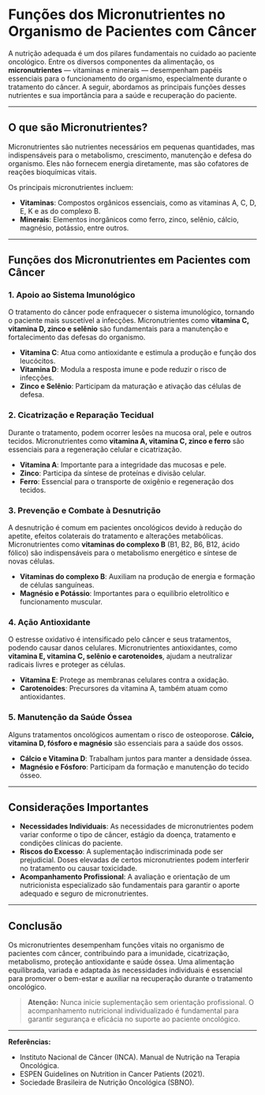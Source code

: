 # Funções dos Micronutrientes no Organismo de Pacientes com Câncer

A nutrição adequada é um dos pilares fundamentais no cuidado ao paciente oncológico. Entre os diversos componentes da alimentação, os **micronutrientes** — vitaminas e minerais — desempenham papéis essenciais para o funcionamento do organismo, especialmente durante o tratamento do câncer. A seguir, abordamos as principais funções desses nutrientes e sua importância para a saúde e recuperação do paciente.

---

## O que são Micronutrientes?

Micronutrientes são nutrientes necessários em pequenas quantidades, mas indispensáveis para o metabolismo, crescimento, manutenção e defesa do organismo. Eles não fornecem energia diretamente, mas são cofatores de reações bioquímicas vitais.

Os principais micronutrientes incluem:

- **Vitaminas**: Compostos orgânicos essenciais, como as vitaminas A, C, D, E, K e as do complexo B.
- **Minerais**: Elementos inorgânicos como ferro, zinco, selênio, cálcio, magnésio, potássio, entre outros.

---

## Funções dos Micronutrientes em Pacientes com Câncer

### 1. **Apoio ao Sistema Imunológico**

O tratamento do câncer pode enfraquecer o sistema imunológico, tornando o paciente mais suscetível a infecções. Micronutrientes como **vitamina C, vitamina D, zinco e selênio** são fundamentais para a manutenção e fortalecimento das defesas do organismo.

- **Vitamina C**: Atua como antioxidante e estimula a produção e função dos leucócitos.
- **Vitamina D**: Modula a resposta imune e pode reduzir o risco de infecções.
- **Zinco e Selênio**: Participam da maturação e ativação das células de defesa.

### 2. **Cicatrização e Reparação Tecidual**

Durante o tratamento, podem ocorrer lesões na mucosa oral, pele e outros tecidos. Micronutrientes como **vitamina A, vitamina C, zinco e ferro** são essenciais para a regeneração celular e cicatrização.

- **Vitamina A**: Importante para a integridade das mucosas e pele.
- **Zinco**: Participa da síntese de proteínas e divisão celular.
- **Ferro**: Essencial para o transporte de oxigênio e regeneração dos tecidos.

### 3. **Prevenção e Combate à Desnutrição**

A desnutrição é comum em pacientes oncológicos devido à redução do apetite, efeitos colaterais do tratamento e alterações metabólicas. Micronutrientes como **vitaminas do complexo B** (B1, B2, B6, B12, ácido fólico) são indispensáveis para o metabolismo energético e síntese de novas células.

- **Vitaminas do complexo B**: Auxiliam na produção de energia e formação de células sanguíneas.
- **Magnésio e Potássio**: Importantes para o equilíbrio eletrolítico e funcionamento muscular.

### 4. **Ação Antioxidante**

O estresse oxidativo é intensificado pelo câncer e seus tratamentos, podendo causar danos celulares. Micronutrientes antioxidantes, como **vitamina E, vitamina C, selênio e carotenoides**, ajudam a neutralizar radicais livres e proteger as células.

- **Vitamina E**: Protege as membranas celulares contra a oxidação.
- **Carotenoides**: Precursores da vitamina A, também atuam como antioxidantes.

### 5. **Manutenção da Saúde Óssea**

Alguns tratamentos oncológicos aumentam o risco de osteoporose. **Cálcio, vitamina D, fósforo e magnésio** são essenciais para a saúde dos ossos.

- **Cálcio e Vitamina D**: Trabalham juntos para manter a densidade óssea.
- **Magnésio e Fósforo**: Participam da formação e manutenção do tecido ósseo.

---

## Considerações Importantes

- **Necessidades Individuais**: As necessidades de micronutrientes podem variar conforme o tipo de câncer, estágio da doença, tratamento e condições clínicas do paciente.
- **Riscos do Excesso**: A suplementação indiscriminada pode ser prejudicial. Doses elevadas de certos micronutrientes podem interferir no tratamento ou causar toxicidade.
- **Acompanhamento Profissional**: A avaliação e orientação de um nutricionista especializado são fundamentais para garantir o aporte adequado e seguro de micronutrientes.

---

## Conclusão

Os micronutrientes desempenham funções vitais no organismo de pacientes com câncer, contribuindo para a imunidade, cicatrização, metabolismo, proteção antioxidante e saúde óssea. Uma alimentação equilibrada, variada e adaptada às necessidades individuais é essencial para promover o bem-estar e auxiliar na recuperação durante o tratamento oncológico.

> **Atenção:** Nunca inicie suplementação sem orientação profissional. O acompanhamento nutricional individualizado é fundamental para garantir segurança e eficácia no suporte ao paciente oncológico.

---

**Referências:**

- Instituto Nacional de Câncer (INCA). Manual de Nutrição na Terapia Oncológica.
- ESPEN Guidelines on Nutrition in Cancer Patients (2021).
- Sociedade Brasileira de Nutrição Oncológica (SBNO).